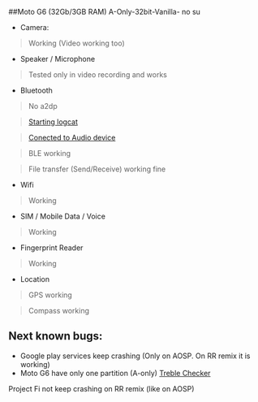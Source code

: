 ##Moto G6 (32Gb/3GB RAM)
A-Only-32bit-Vanilla- no su

* Camera:
> Working (Video working too)

* Speaker / Microphone
> Tested only in video recording and works

* Bluetooth
> No a2dp

> [Starting logcat](https://drive.google.com/file/d/14670xlnk_AnnGuCTZWC7utubEnHPZZJy/view?usp=sharing)

> [Conected to Audio device](https://drive.google.com/file/d/1rDyn5r_xmUQFYklTfw0d7x8zyyqL1gyF/view?usp=sharing)

> BLE working

> File transfer (Send/Receive) working fine

* Wifi
> Working

* SIM / Mobile Data / Voice
> Working

* Fingerprint Reader
> Working

* Location
> GPS working

> Compass working

## Next known bugs:
* Google play services keep crashing (Only on AOSP. On RR remix it is working)
* Moto G6 have only one partition (A-only)
[Treble Checker](https://drive.google.com/open?id=1nO3aStuZ7dY03Vdxkn2y6f1t5FO5cAfg)

Project Fi not keep crashing on RR remix (like on AOSP)
